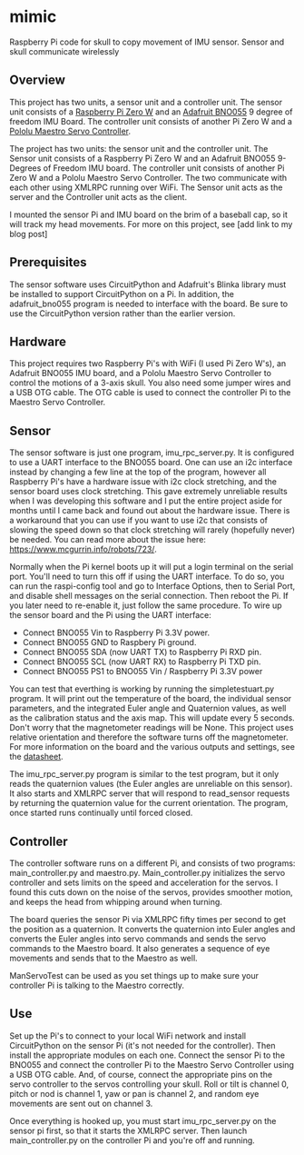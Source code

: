 # mimic
Raspberry Pi code for skull to copy movement of IMU sensor. Sensor and skull communicate wirelessly
## Overview
This project has two units, a sensor unit and a controller unit. The sensor unit consists of a [Raspberry Pi Zero W](https://www.raspberrypi.org/pi-zero-w/) and an [Adafruit BNO055](https://www.adafruit.com/product/2472) 9 degree of freedom IMU Board. The controller unit consists of another Pi Zero W and a [Pololu Maestro Servo Controller](https://www.pololu.com/category/102/maestro-usb-servo-controllers). 

The project has two units: the sensor unit and the controller unit. The Sensor unit consists of a Raspberry Pi Zero W and an Adafruit BNO055 9-Degrees of Freedom IMU board. The controller unit consists of another Pi Zero W and a Pololu Maestro Servo Controller. The two communicate with each other using XMLRPC running over WiFi. The Sensor unit acts as the server and the Controller unit acts as the client. 

I mounted the sensor Pi and IMU board on the brim of a baseball cap, so it will track my head movements. For more on this project, see [add link to my blog post]
## Prerequisites
The sensor software uses CircuitPython and Adafruit's Blinka library must be installed to support CircuitPython on a Pi. In addition, the adafruit_bno055 program is needed to interface with the board. Be sure to use the CircuitPython version rather than the earlier version. 

## Hardware
This project requires two Raspberry Pi's with WiFi (I used Pi Zero W's), an Adafruit BNO055 IMU board, and a Pololu Maestro Servo Controller to control the motions of a 3-axis skull. You also need some jumper wires and a USB OTG cable. The OTG cable is used to connect the controller Pi to the Maestro Servo Controller. 

## Sensor
The sensor software is just one program, imu_rpc_server.py. It is configured to use a UART interface to the BNO055 board. One can use an i2c interface instead by changing a few line at the top of the program, however all Raspberry Pi's have a hardware issue with i2c clock stretching, and the sensor board uses clock stretching. This gave extremely unreliable results when I was developing this software and I put the entire project aside for months until I came back and found out about the hardware issue. There is a workaround that you can use if you want to use i2c that consists of slowing the speed down so that clock stretching will rarely (hopefully never) be needed. You can read more about the issue here: https://www.mcgurrin.info/robots/723/. 

Normally when the Pi kernel boots up it will put a login terminal on the serial port. You'll need to turn this off if using the UART interface. To do so, you can run the raspi-config tool and go to Interface Options, then to Serial Port, and disable shell messages on the serial connection. Then reboot the Pi. If you later need to re-enable it, just follow the same procedure. To wire up the sensor board and the Pi using the UART interface:
- Connect BNO055 Vin to Raspberry Pi 3.3V power.
- Connect BNO055 GND to Raspbery Pi ground.
- Connect BNO055 SDA (now UART TX) to Raspberry Pi RXD pin.
- Connect BNO055 SCL (now UART RX) to Raspberry Pi TXD pin.
- Connect BNO055 PS1 to BNO055 Vin / Raspberry Pi 3.3V power

You can test that everthing is working by running the simpletestuart.py program. It will print out the temperature of the board, the individual sensor parameters, and the integrated Euler angle and Quaternion values, as well as the calibration status and the axis map. This will update every 5 seconds. Don't worry that the magnetometer readings will be None. This project uses relative orientation and therefore the software turns off the magnetometer. For more information on the board and the various outputs and settings, see the [datasheet](https://cdn-learn.adafruit.com/assets/assets/000/036/832/original/BST_BNO055_DS000_14.pdf). 

The imu_rpc_server.py program is similar to the test program, but it only reads the quaternion values (the Euler angles are unreliable on this sensor). It also starts and XMLRPC server that will respond to read_sensor requests by returning the quaternion value for the current orientation. The program, once started runs continually until forced closed. 
## Controller
The controller software runs on a different Pi, and consists of two programs: main_controller.py and maestro.py. Main_controller.py initializes the servo controller and sets limits on the speed and acceleration for the servos. I found this cuts down on the noise of the servos, provides smoother motion, and keeps the head from whipping around when turning. 

The board queries the sensor Pi via XMLRPC fifty times per second to get the position as a quaternion. It converts the quaternion into Euler angles and converts the Euler angles into servo commands and sends the servo commands to the Maestro board. It also generates a sequence of eye movements and sends that to the Maestro as well.

ManServoTest can be used as you set things up to make sure your controller Pi is talking to the Maestro correctly. 
## Use
Set up the Pi's to connect to your local WiFi network and install CircuitPython on the sensor Pi (it's not needed for the controller). Then install the appropriate modules on each one. Connect the sensor Pi to the BNO055 and connect the controller Pi to the Maestro Servo Controller using a USB OTG cable. And, of course, connect the appropriate pins on the servo controller to the servos controlling your skull. Roll or tilt is channel 0, pitch or nod is channel 1, yaw or pan is channel 2, and random eye movements are sent out on channel 3.

Once everything is hooked up, you must start imu_rpc_server.py on the sensor pi first, so that it starts the XMLRPC server. Then launch main_controller.py on the controller Pi and you're off and running. 
